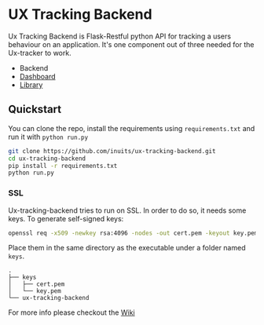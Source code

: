 # UX Tracking Backend
Ux Tracking Backend is Flask-Restful python API for tracking a users behaviour on an application. It's one component out of three needed for the Ux-tracker to work.
- Backend
- [Dashboard](https://github.com/inuits/ux-tracking-frontend)
- [Library](https://github.com/inuits/ux-tracking-library)

## Quickstart
You can clone the repo, install the requirements using `requirements.txt` and run it with `python run.py`
```bash
git clone https://github.com/inuits/ux-tracking-backend.git
cd ux-tracking-backend
pip install -r requirements.txt
python run.py
```

### SSL
Ux-tracking-backend tries to run on SSL. In order to do so, it needs some keys.
To generate self-signed keys:
```bash
openssl req -x509 -newkey rsa:4096 -nodes -out cert.pem -keyout key.pem -days 365
```

Place them in the same directory as the executable under a folder named `keys`.
```
.
├── keys
│   ├── cert.pem
│   └── key.pem
└── ux-tracking-backend
```


For more info please checkout the [Wiki](https://github.com/inuits/ux-tracking-backend/wiki)
